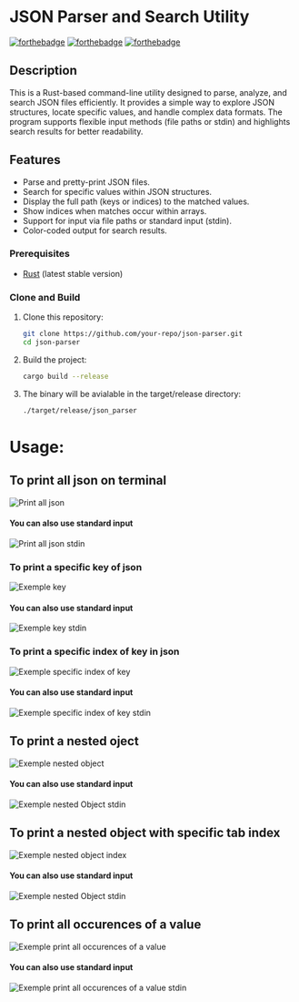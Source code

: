 # JSON Parser and Search Utility

[![forthebadge](./assets/svg/made-with-rust.svg)](https://www.rust-lang.org/)
[![forthebadge](./assets/svg/use-asciinema.svg)](https://asciinema.org/)
[![forthebadge](./assets/svg/use-forthebadge.svg)](https://forthebadge.com)

## Description

This is a Rust-based command-line utility designed to parse, analyze, and search JSON files efficiently. It provides a simple way to explore JSON structures, locate specific values, and handle complex data formats. The program supports flexible input methods (file paths or stdin) and highlights search results for better readability.

## Features

- Parse and pretty-print JSON files.
- Search for specific values within JSON structures.
- Display the full path (keys or indices) to the matched values.
- Show indices when matches occur within arrays.
- Support for input via file paths or standard input (stdin).
- Color-coded output for search results.

### Prerequisites

- [Rust](https://www.rust-lang.org/tools/install) (latest stable version)

### Clone and Build

1. Clone this repository:
   ```bash
   git clone https://github.com/your-repo/json-parser.git
   cd json-parser
    ```
2. Build the project:
   ```bash
   cargo build --release
   ```
3. The binary will be avialable in the target/release directory:
    ```bash
    ./target/release/json_parser
    ```

# Usage: 

## To print all json on terminal
![Print all json](./assets/gifs/print_all_json.gif)

#### You can also use standard input

![Print all json stdin](./assets/gifs/print_all_json_stdin.gif)

### To print a specific key of json
![Exemple key](./assets/gifs/json_key_exemple.gif)

#### You can also use standard input

![Exemple key stdin](./assets/gifs/json_key_exemple_stdin.gif)

### To print a specific index of key in json
![Exemple specific index of key](./assets/gifs/json_key_index_exemple.gif)

#### You can also use standard input

![Exemple specific index of key stdin](./assets/gifs/json_key_index_exemple_stdin.gif)

## To print a nested oject
![Exemple nested object](./assets/gifs/json_nested_object.gif)

#### You can also use standard input

![Exemple nested Object stdin](./assets/gifs/json_nested_object_stdin.gif)

## To print a nested object with specific tab index
![Exemple nested object index](./assets/gifs/json_nested_object_index.gif)

#### You can also use standard input

![Exemple nested Object stdin](./assets/gifs/json_nested_object_index_stdin.gif)

## To print all occurences of a value
![Exemple print all occurences of a value](./assets/gifs/json_all_occurences_value.gif)

#### You can also use standard input

![Exemple print all occurences of a value stdin](./assets/gifs/json_all_occurences_value_stdin.gif)
